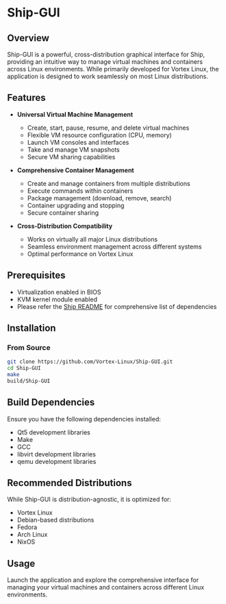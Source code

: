 # Ship-GUI

## Overview

Ship-GUI is a powerful, cross-distribution graphical interface for Ship, providing an intuitive way to manage virtual machines and containers across Linux environments. While primarily developed for Vortex Linux, the application is designed to work seamlessly on most Linux distributions.

## Features

- **Universal Virtual Machine Management**
  - Create, start, pause, resume, and delete virtual machines
  - Flexible VM resource configuration (CPU, memory)
  - Launch VM consoles and interfaces
  - Take and manage VM snapshots
  - Secure VM sharing capabilities

- **Comprehensive Container Management**
  - Create and manage containers from multiple distributions
  - Execute commands within containers
  - Package management (download, remove, search)
  - Container upgrading and stopping
  - Secure container sharing

- **Cross-Distribution Compatibility**
  - Works on virtually all major Linux distributions
  - Seamless environment management across different systems
  - Optimal performance on Vortex Linux

## Prerequisites

- Virtualization enabled in BIOS
- KVM kernel module enabled
- Please refer the [Ship README](https://github.com/Vortex-Linux/ship.git) for comprehensive list of dependencies

## Installation

### From Source
```bash
git clone https://github.com/Vortex-Linux/Ship-GUI.git
cd Ship-GUI
make  
build/Ship-GUI  
```

## Build Dependencies

Ensure you have the following dependencies installed:
- Qt5 development libraries
- Make
- GCC
- libvirt development libraries
- qemu development libraries

## Recommended Distributions

While Ship-GUI is distribution-agnostic, it is optimized for:
- Vortex Linux
- Debian-based distributions
- Fedora
- Arch Linux
- NixOS

## Usage

Launch the application and explore the comprehensive interface for managing your virtual machines and containers across different Linux environments.

